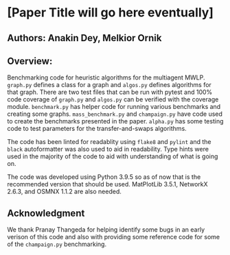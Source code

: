 # [Paper Title will go here eventually]

## Authors: Anakin Dey, Melkior Ornik

## Overview:
Benchmarking code for heuristic algorithms for the multiagent MWLP. `graph.py` defines a class for a graph and `algos.py` defines algorithms for that graph. There are two test files that can be run with pytest and 100% code coverage of `graph.py` and `algos.py` can be verified with the coverage module. `benchmark.py` has helper code for running various benchmarks and creating some graphs. `mass_benchmark.py` and `champaign.py` have code used to create the benchmarks presented in the paper. `alpha.py` has some testing code to test parameters for the transfer-and-swaps algorithms.

The code has been linted for readablity using `flake8` and `pylint` and the `black` autoformatter was also used to aid in readability. Type hints were used in the majority of the code to aid with understanding of what is going on.

The code was developed using Python 3.9.5 so as of now that is the recommended version that should be used. MatPlotLib 3.5.1, NetworkX 2.6.3, and OSMNX 1.1.2 are also needed.

## Acknowledgment

We thank Pranay Thangeda for helping identify some bugs in an early verison of this code and also with providing some reference code for some of the `champaign.py` benchmarking.
